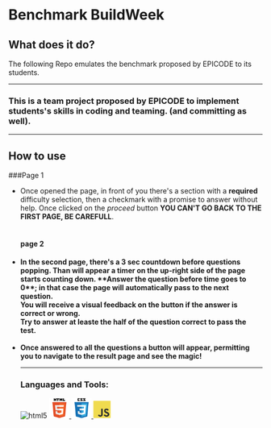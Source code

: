 # Benchmark BuildWeek

## What does it do?
The following Repo emulates the benchmark proposed by EPICODE to its students.
***
### This is a team project proposed by EPICODE to implement students's skills in coding and teaming. (and committing as well).
***

## How to use

###Page 1
<ul>
<li>
  Once opened the page, in front of you there's a section with a <strong>required</strong> difficulty selection, then a checkmark with a promise to answer without help. Once clicked on the <i>proceed</i> button <strong>YOU CAN'T GO BACK TO THE FIRST PAGE, BE CAREFULL</strong>.
</li>
  <br>
  <h4>page 2<h4>
<li>
  In the second page, there's a 3 sec countdown before questions popping. Than will appear a timer on the up-right side of the page starts counting down. **Answer the question before time goes to 0**; in that case the page will automatically pass to the next question. 
  <br>
  You will receive a visual feedback on the button if the answer is correct or wrong.
  <br>
  Try to answer at leaste the half of the question correct to pass the test.
</li>
  <br>
<li>
  Once answered to all the questions a button will appear, permitting you to navigate to the result page and see the magic!
</li>


***
<h3 align="left">Languages and Tools:</h3>
<p align="left"> <img src="https://upload.wikimedia.org/wikipedia/commons/thumb/9/9a/Visual_Studio_Code_1.35_icon.svg/512px-Visual_Studio_Code_1.35_icon.svg.png" alt="html5" width="35" height="35"/> <a href="https://www.w3schools.com/css/" target="_blank" rel="noreferrer"> <img src="https://raw.githubusercontent.com/devicons/devicon/master/icons/html5/html5-original-wordmark.svg" alt="html5" width="40" height="40"/> </a> <a href="https://developer.mozilla.org/en-US/docs/Web/JavaScript" target="_blank" rel="noreferrer"> <img src="https://raw.githubusercontent.com/devicons/devicon/master/icons/css3/css3-original-wordmark.svg" alt="css3" width="40" height="40"/> </a> <a href="https://www.w3.org/html/" target="_blank" rel="noreferrer"> <img src="https://raw.githubusercontent.com/devicons/devicon/master/icons/javascript/javascript-original.svg" alt="javascript" width="35" height="35"/> </a> </p>
